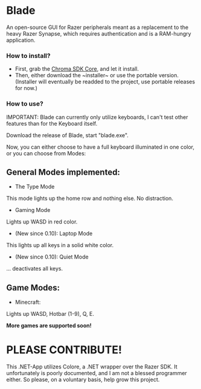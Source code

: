 # Blade
An open-source GUI for Razer peripherals meant as a replacement to the heavy Razer Synapse, which requires authentication and is a RAM-hungry application.

### How to install?

- First, grab the [Chroma SDK Core](https://assets.razerzone.com/dev_portal/downloads/Razer_Chroma_SDK_Core_v1.10.6.exe), and let it install.
- Then, either download the ~installer~ or use the portable version. (Installer will eventually be readded to the project, use portable releases for now.)

### How to use?

IMPORTANT: Blade can currently only utilize keyboards, I can't test other features than for the Keyboard itself.

Download the release of Blade, start "blade.exe".

Now, you can either choose to have a full keyboard illuminated in one color, or you can choose from Modes:

## General Modes implemented: 
- The Type Mode

This mode lights up the home row and nothing else. No distraction.

- Gaming Mode

Lights up WASD in red color.

- (New since 0.10): Laptop Mode

This lights up all keys in a solid white color.

- (New since 0.10): Quiet Mode

... deactivates all keys.

## Game Modes:
- Minecraft:

Lights up WASD, Hotbar (1-9), Q, E.

**More games are supported soon!**

# PLEASE CONTRIBUTE!
This .NET-App utilizes Colore, a .NET wrapper over the Razer SDK. It unfortunately is poorly documented, and I am not a blessed programmer either.
So please, on a voluntary basis, help grow this project.
